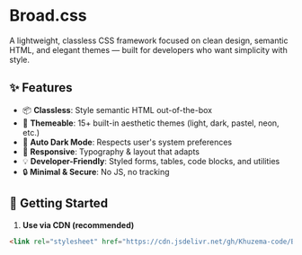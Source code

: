# Broad.css

A lightweight, classless CSS framework focused on clean design, semantic HTML, and elegant themes — built for developers who want simplicity with style.

## ✨ Features

- :package: **Classless**: Style semantic HTML out-of-the-box  
- :art: **Themeable**: 15+ built-in aesthetic themes (light, dark, pastel, neon, etc.)  
- :new_moon_with_face: **Auto Dark Mode**: Respects user's system preferences  
- :straight_ruler: **Responsive**: Typography & layout that adapts  
- :bulb: **Developer-Friendly**: Styled forms, tables, code blocks, and utilities  
- :lock: **Minimal & Secure**: No JS, no tracking

## 🚀 Getting Started

1. **Use via CDN (recommended)**

```html
<link rel="stylesheet" href="https://cdn.jsdelivr.net/gh/Khuzema-code/Broad.css/Broad.css">

